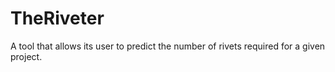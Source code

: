 # TheRiveter
A tool that allows its user to predict the number of rivets required for a given project.
